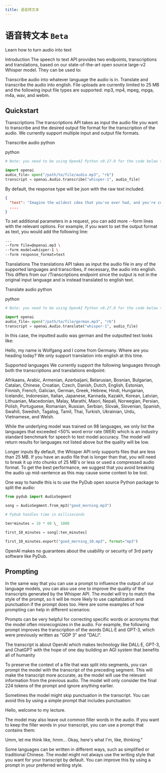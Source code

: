 ```yaml
---
title: 语音转文本
---
```


# 语音转文本 `Beta`

Learn how to turn audio into text

Introduction
The speech to text API provides two endpoints, transcriptions and translations, based on our state-of-the-art open source large-v2 Whisper model. They can be used to:

Transcribe audio into whatever language the audio is in.
Translate and transcribe the audio into english.
File uploads are currently limited to 25 MB and the following input file types are supported: mp3, mp4, mpeg, mpga, m4a, wav, and webm.

## Quickstart

Transcriptions
The transcriptions API takes as input the audio file you want to transcribe and the desired output file format for the transcription of the audio. We currently support multiple input and output file formats.

Transcribe audio
python

python

```py
# Note: you need to be using OpenAI Python v0.27.0 for the code below to work

import openai
audio_file= open("/path/to/file/audio.mp3", "rb")
transcript = openai.Audio.transcribe("whisper-1", audio_file)
```

By default, the response type will be json with the raw text included.

```json
{
  "text": "Imagine the wildest idea that you've ever had, and you're curious about how it might scale to something that's a 100, a 1,000 times bigger."
  ....
}
```

To set additional parameters in a request, you can add more --form lines with the relevant options. For example, if you want to set the output format as text, you would add the following line:

```sh
...
--form file=@openai.mp3 \
--form model=whisper-1 \
--form response_format=text
```

Translations
The translations API takes as input the audio file in any of the supported languages and transcribes, if necessary, the audio into english. This differs from our /Transcriptions endpoint since the output is not in the original input language and is instead translated to english text.

Translate audio
python

python

```py
# Note: you need to be using OpenAI Python v0.27.0 for the code below to work

import openai
audio_file= open("/path/to/file/german.mp3", "rb")
transcript = openai.Audio.translate("whisper-1", audio_file)
```

In this case, the inputted audio was german and the outputted text looks like:

Hello, my name is Wolfgang and I come from Germany. Where are you heading today?
We only support translation into english at this time.

Supported languages
We currently support the following languages through both the transcriptions and translations endpoint:

Afrikaans, Arabic, Armenian, Azerbaijani, Belarusian, Bosnian, Bulgarian, Catalan, Chinese, Croatian, Czech, Danish, Dutch, English, Estonian, Finnish, French, Galician, German, Greek, Hebrew, Hindi, Hungarian, Icelandic, Indonesian, Italian, Japanese, Kannada, Kazakh, Korean, Latvian, Lithuanian, Macedonian, Malay, Marathi, Maori, Nepali, Norwegian, Persian, Polish, Portuguese, Romanian, Russian, Serbian, Slovak, Slovenian, Spanish, Swahili, Swedish, Tagalog, Tamil, Thai, Turkish, Ukrainian, Urdu, Vietnamese, and Welsh.

While the underlying model was trained on 98 languages, we only list the languages that exceeded <50% word error rate (WER) which is an industry standard benchmark for speech to text model accuracy. The model will return results for languages not listed above but the quality will be low.

Longer inputs
By default, the Whisper API only supports files that are less than 25 MB. If you have an audio file that is longer than that, you will need to break it up into chunks of 25 MB's or less or used a compressed audio format. To get the best performance, we suggest that you avoid breaking the audio up mid-sentence as this may cause some context to be lost.

One way to handle this is to use the PyDub open source Python package to split the audio:

```py
from pydub import AudioSegment

song = AudioSegment.from_mp3("good_morning.mp3")

# PyDub handles time in milliseconds

ten*minutes = 10 * 60 \_ 1000

first_10_minutes = song[:ten_minutes]

first_10_minutes.export("good_morning_10.mp3", format="mp3")
```

OpenAI makes no guarantees about the usability or security of 3rd party software like PyDub.

## Prompting

In the same way that you can use a prompt to influence the output of our language models, you can also use one to improve the quality of the transcripts generated by the Whisper API. The model will try to match the style of the prompt, so it will be more likely to use capitalization and punctuation if the prompt does too. Here are some examples of how prompting can help in different scenarios:

Prompts can be very helpful for correcting specific words or acronyms that the model often misrecognizes in the audio. For example, the following prompt improves the transcription of the words DALL·E and GPT-3, which were previously written as "GDP 3" and "DALI".

The transcript is about OpenAI which makes technology like DALL·E, GPT-3, and ChatGPT with the hope of one day building an AGI system that benefits all of humanity

To preserve the context of a file that was split into segments, you can prompt the model with the transcript of the preceding segment. This will make the transcript more accurate, as the model will use the relevant information from the previous audio. The model will only consider the final 224 tokens of the prompt and ignore anything earlier.

Sometimes the model might skip punctuation in the transcript. You can avoid this by using a simple prompt that includes punctuation:

Hello, welcome to my lecture.

The model may also leave out common filler words in the audio. If you want to keep the filler words in your transcript, you can use a prompt that contains them:

Umm, let me think like, hmm... Okay, here's what I'm, like, thinking."

Some languages can be written in different ways, such as simplified or traditional Chinese. The model might not always use the writing style that you want for your transcript by default. You can improve this by using a prompt in your preferred writing style.
